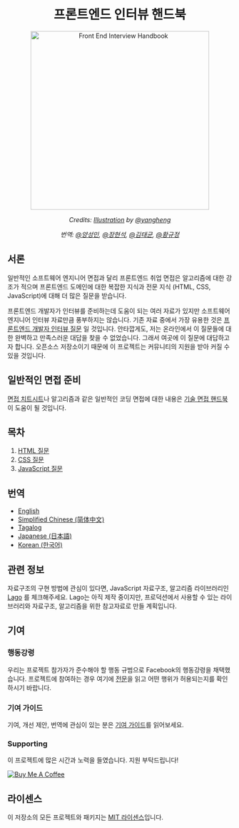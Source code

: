 <h1 align="center">프론트엔드 인터뷰 핸드북</h1>

<div align="center">
  <a href="https://dribbble.com/shots/4263961-Front-End-Interview-Scroll">
    <img src="https://cdn.rawgit.com/yangshun/front-end-interview-handbook/23d89c8/assets/scroll.svg" alt="Front End Interview Handbook" width="400"/>
    </a>
  <br>
  <p>
    <em>Credits: <a href="https://dribbble.com/shots/4263961-Front-End-Interview-Scroll">Illustration</a> by <a href="https://dribbble.com/yangheng">@yangheng</a>
    </em>
  </p>
  <p>
    <em>번역: <a href="https://github.com/ysm0622">@양성민</a>, <a href="https://github.com/devjang">@장현석</a>, <a href="https://github.com/tuhbm">@김태균</a>, <a href="https://github.com/octave08">@황규정</a>
    </em>
  </p>
</div>

## 서론

일반적인 소프트웨어 엔지니어 면접과 달리 프론트엔드 취업 면접은 알고리즘에 대한 강조가 적으며 프론트엔드 도메인에 대한 복잡한 지식과 전문 지식 (HTML, CSS, JavaScript)에 대해 더 많은 질문을 받습니다.

프론트엔드 개발자가 인터뷰를 준비하는데 도움이 되는 여러 자료가 있지만 소프트웨어 엔지니어 인터뷰 자료만큼 풍부하지는 않습니다. 기존 자료 중에서 가장 유용한 것은 [프론트엔드 개발자 인터뷰 질문](https://github.com/h5bp/Front-end-Developer-Interview-Questions) 일 것입니다. 안타깝게도, 저는 온라인에서 이 질문들에 대한 완벽하고 만족스러운 대답을 찾을 수 없었습니다. 그래서 여곳에 이 질문에 대답하고자 합니다. 오픈소스 저장소이기 때문에 이 프로젝트는 커뮤니티의 지원을 받아 커질 수 있을 것입니다.

## 일반적인 면접 준비

[면접 치트시트](https://github.com/yangshun/tech-interview-handbook/blob/master/preparing/cheatsheet.md)나 알고리즘과 같은 일반적인 코딩 면접에 대한 내용은 [기술 면접 핸드북](https://github.com/yangshun/tech-interview-handbook)이 도움이 될 것입니다.

## 목차

1. [HTML 질문](questions/html-questions.md)
1. [CSS 질문](questions/css-questions.md)
1. [JavaScript 질문](questions/javascript-questions.md)

## 번역

- [English](/README.md)
- [Simplified Chinese (简体中文)](/Translations/Chinese/README.md)
- [Tagalog](/Translations/Tagalog/README.md)
- [Japanese (日本語)](/Translations/Japanese/README.md)
- [Korean (한국어)](/Translations/Korean/README.md)

## 관련 정보

자료구조의 구현 방법에 관심이 있다면, JavaScript 자료구조, 알고리즘 라이브러리인 [Lago](https://github.com/yangshun/lago) 를 체크해주세요. Lago는 아직 제작 중이지만, 프로덕션에서 사용할 수 있는 라이브러리와 자료구조, 알고리즘을 위한 참고자료로 만들 계획입니다.

## 기여

### 행동강령

우리는 프로젝트 참가자가 준수해야 할 행동 규범으로 Facebook의 행동강령을 채택했습니다. 프로젝트에 참여하는 경우 여기에 [전문](https://code.facebook.com/codeofconduct)을 읽고 어떤 행위가 허용되는지를 확인하시기 바랍니다.

### 기여 가이드

기여, 개선 제안, 번역에 관심이 있는 분은 [기여 가이드](/CONTRIBUTING.md)를 읽어보세요.

### Supporting

이 프로젝트에 많은 시간과 노력을 들였습니다. 지원 부탁드립니다!

<a href="https://www.buymeacoffee.com/yangshun" target="_blank"><img src="https://www.buymeacoffee.com/assets/img/custom_images/orange_img.png" alt="Buy Me A Coffee" style="height: auto !important;width: auto !important;" ></a>

## 라이센스

이 저장소의 모든 프로젝트와 패키지는 [MIT 라이센스](/LICENSE)입니다.
